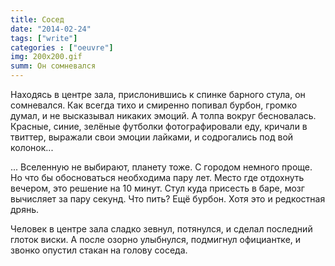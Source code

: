 ```yaml
---
title: Сосед
date: "2014-02-24"
tags: ["write"]
categories : ["oeuvre"]
img: 200x200.gif
summ: Он сомневался
--- 
```


Находясь в центре зала, прислонившись к спинке барного стула, он сомневался. Как всегда тихо и смиренно попивал бурбон, громко думал, и не высказывал никаких эмоций. А толпа вокруг бесновалась. Красные, синие, зелёные футболки фотографировали еду, кричали в твиттер, выражали свои эмоции лайками, и содрогались под вой колонок...  

... Вселенную не выбирают, планету тоже. С городом немного проще. Но что бы обосноваться необходима пару лет. Место где отдохнуть вечером, это решение на 10 минут. Стул куда присесть в баре, мозг вычисляет за пару секунд. Что пить? Ещё бурбон. Хотя это и редкостная дрянь.   
  
Человек в центре зала сладко зевнул, потянулся, и сделал последний глоток виски. А после озорно улыбнулся, подмигнул официантке, и звонко опустил стакан на голову соседа.
